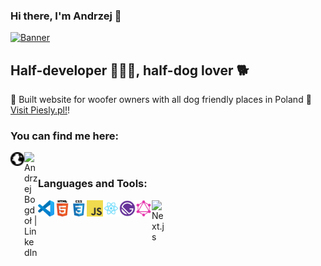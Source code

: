 ### Hi there, I'm Andrzej 👋

[![Banner](https://raw.githubusercontent.com/graffiss/graffiss/master/banner.svg)](https://abogdol.pl)

## Half-developer 🧑🏻‍💻, half-dog lover 🐕

🐾 Built website for woofer owners with all dog friendly places in Poland 🥟 [Visit Piesly.pl!][piesly]!

### You can find me here:

[<img align="left" alt="abogdol.pl" width="22px" src="https://raw.githubusercontent.com/iconic/open-iconic/master/svg/globe.svg" />][website]
[<img align="left" alt="Andrzej Bogdoł | LinkedIn" width="22px" src="https://cdn.jsdelivr.net/npm/simple-icons@v3/icons/linkedin.svg" />][linkedin]

<br />

### Languages and Tools:

<img align="left" alt="Visual Studio Code" width="26px" src="https://raw.githubusercontent.com/github/explore/80688e429a7d4ef2fca1e82350fe8e3517d3494d/topics/visual-studio-code/visual-studio-code.png" />
<img align="left" alt="HTML5" width="26px" src="https://raw.githubusercontent.com/github/explore/80688e429a7d4ef2fca1e82350fe8e3517d3494d/topics/html/html.png" />
<img align="left" alt="CSS3" width="26px" src="https://raw.githubusercontent.com/github/explore/80688e429a7d4ef2fca1e82350fe8e3517d3494d/topics/css/css.png" />
<img align="left" alt="JavaScript" width="26px" src="https://raw.githubusercontent.com/github/explore/80688e429a7d4ef2fca1e82350fe8e3517d3494d/topics/javascript/javascript.png" />
<img align="left" alt="React" width="26px" src="https://raw.githubusercontent.com/github/explore/80688e429a7d4ef2fca1e82350fe8e3517d3494d/topics/react/react.png" />
<img align="left" alt="Gatsby" width="26px" src="https://raw.githubusercontent.com/github/explore/e94815998e4e0713912fed477a1f346ec04c3da2/topics/gatsby/gatsby.png" />
<img align="left" alt="GraphQL" width="26px" src="https://raw.githubusercontent.com/github/explore/80688e429a7d4ef2fca1e82350fe8e3517d3494d/topics/graphql/graphql.png" />
<img align="left" alt="Next.js" width="26px" src="https://simpleicons.org/icons/nextdotjs.svg" />

<br />

[website]: https://abogdol.pl
[piesly]: http://piesly.pl
[linkedin]: https://linkedin.com/in/andrzej-bogdo%C5%82/

